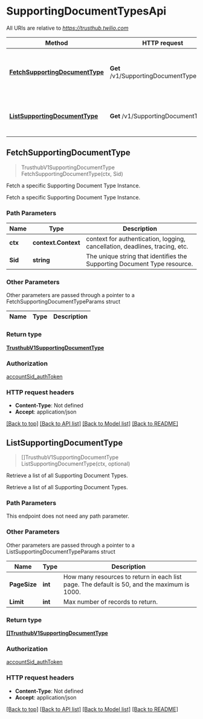 # SupportingDocumentTypesApi

All URIs are relative to *https://trusthub.twilio.com*

Method | HTTP request | Description
------------- | ------------- | -------------
[**FetchSupportingDocumentType**](SupportingDocumentTypesApi.md#FetchSupportingDocumentType) | **Get** /v1/SupportingDocumentTypes/{Sid} | Fetch a specific Supporting Document Type Instance.
[**ListSupportingDocumentType**](SupportingDocumentTypesApi.md#ListSupportingDocumentType) | **Get** /v1/SupportingDocumentTypes | Retrieve a list of all Supporting Document Types.



## FetchSupportingDocumentType

> TrusthubV1SupportingDocumentType FetchSupportingDocumentType(ctx, Sid)

Fetch a specific Supporting Document Type Instance.

Fetch a specific Supporting Document Type Instance.

### Path Parameters


Name | Type | Description
------------- | ------------- | -------------
**ctx** | **context.Context** | context for authentication, logging, cancellation, deadlines, tracing, etc.
**Sid** | **string** | The unique string that identifies the Supporting Document Type resource.

### Other Parameters

Other parameters are passed through a pointer to a FetchSupportingDocumentTypeParams struct


Name | Type | Description
------------- | ------------- | -------------

### Return type

[**TrusthubV1SupportingDocumentType**](TrusthubV1SupportingDocumentType.md)

### Authorization

[accountSid_authToken](../README.md#accountSid_authToken)

### HTTP request headers

- **Content-Type**: Not defined
- **Accept**: application/json

[[Back to top]](#) [[Back to API list]](../README.md#documentation-for-api-endpoints)
[[Back to Model list]](../README.md#documentation-for-models)
[[Back to README]](../README.md)


## ListSupportingDocumentType

> []TrusthubV1SupportingDocumentType ListSupportingDocumentType(ctx, optional)

Retrieve a list of all Supporting Document Types.

Retrieve a list of all Supporting Document Types.

### Path Parameters

This endpoint does not need any path parameter.

### Other Parameters

Other parameters are passed through a pointer to a ListSupportingDocumentTypeParams struct


Name | Type | Description
------------- | ------------- | -------------
**PageSize** | **int** | How many resources to return in each list page. The default is 50, and the maximum is 1000.
**Limit** | **int** | Max number of records to return.

### Return type

[**[]TrusthubV1SupportingDocumentType**](TrusthubV1SupportingDocumentType.md)

### Authorization

[accountSid_authToken](../README.md#accountSid_authToken)

### HTTP request headers

- **Content-Type**: Not defined
- **Accept**: application/json

[[Back to top]](#) [[Back to API list]](../README.md#documentation-for-api-endpoints)
[[Back to Model list]](../README.md#documentation-for-models)
[[Back to README]](../README.md)

